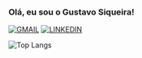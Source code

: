
### Olá, eu sou o Gustavo Siqueira!

[![GMAIL](https://img.shields.io/badge/Gmail-D14836?style=for-the-badge&logo=gmail&logoColor=white)](mailto:siqueiragustavocontato@gmail.com)
[![LINKEDIN](https://img.shields.io/badge/LinkedIn-0077B5?style=for-the-badge&logo=linkedin&logoColor=white)](https://www.linkedin.com/in/gustavo-siqueira-38b007258)


![Top Langs](https://github-readme-stats.vercel.app/api/top-langs/?username=gustavosiqueiramorais&hide_progress=true)

